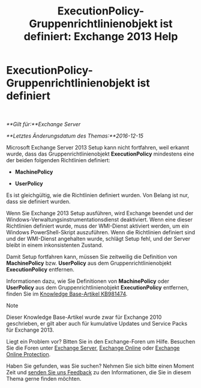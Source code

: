 ﻿---
title: 'ExecutionPolicy-Gruppenrichtlinienobjekt ist definiert: Exchange 2013 Help'
TOCTitle: ExecutionPolicy-Gruppenrichtlinienobjekt ist definiert
ms:assetid: 63de83e2-9a6b-4f57-85b9-df445bea18dd
ms:mtpsurl: https://technet.microsoft.com/de-de/library/ms.exch.setupreadiness.powershellexecutionpolicycheckset(v=EXCHG.150)
ms:contentKeyID: 61201339
ms.date: 04/24/2018
mtps_version: v=EXCHG.150
ms.translationtype: HT
---

# ExecutionPolicy-Gruppenrichtlinienobjekt ist definiert

 

_**Gilt für:**Exchange Server_

_**Letztes Änderungsdatum des Themas:**2016-12-15_

Microsoft Exchange Server 2013 Setup kann nicht fortfahren, weil erkannt wurde, dass das Gruppenrichtlinienobjekt **ExecutionPolicy** mindestens eine der beiden folgenden Richtlinien definiert:

  - **MachinePolicy**

  - **UserPolicy**

Es ist gleichgültig, wie die Richtlinien definiert wurden. Von Belang ist nur, dass sie definiert wurden.

Wenn Sie Exchange 2013 Setup ausführen, wird Exchange beendet und der Windows-Verwaltungsinstrumentationsdienst deaktiviert. Wenn eine dieser Richtlinien definiert wurde, muss der WMI-Dienst aktiviert werden, um ein Windows PowerShell-Skript auszuführen. Wenn die Richtlinien definiert sind und der WMI-Dienst angehalten wurde, schlägt Setup fehl, und der Server bleibt in einem inkonsistenten Zustand.

Damit Setup fortfahren kann, müssen Sie zeitweilig die Definition von **MachinePolicy** bzw. **UserPolicy** aus dem Gruppenrichtlinienobjekt **ExecutionPolicy** entfernen.

Informationen dazu, wie Sie Definitionen von **MachinePolicy** oder **UserPolicy** aus dem Gruppenrichtlinienobjekt **ExecutionPolicy** entfernen, finden Sie im [Knowledge Base-Artikel KB981474](https://go.microsoft.com/fwlink/?linkid=3052%26kbid=981474).


> [!NOTE]
> Dieser Knowledge Base-Artikel wurde zwar für Exchange 2010 geschrieben, er gilt aber auch für kumulative Updates und Service Packs für Exchange 2013.



Liegt ein Problem vor? Bitten Sie in den Exchange-Foren um Hilfe. Besuchen Sie die Foren unter [Exchange Server](https://go.microsoft.com/fwlink/p/?linkid=60612), [Exchange Online](https://go.microsoft.com/fwlink/p/?linkid=267542) oder [Exchange Online Protection](https://go.microsoft.com/fwlink/p/?linkid=285351).

Haben Sie gefunden, was Sie suchen? Nehmen Sie sich bitte einen Moment Zeit und [senden Sie uns Feedback](mailto:exsetuphelpfeedback@microsoft.com?subject=exchange%202013%20setup%20help%20feedbac) zu den Informationen, die Sie in diesem Thema gerne finden möchten.

